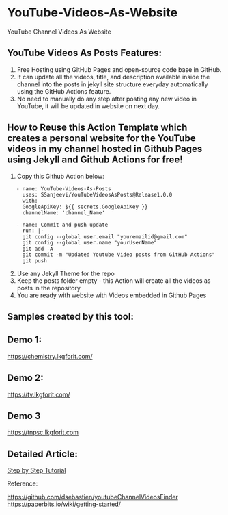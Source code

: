 
# YouTube-Videos-As-Website
YouTube Channel Videos As Website

## YouTube Videos As Posts Features:
1. Free Hosting using GitHub Pages and open-source code base in GitHub.
2. It can update all the videos, title, and description available inside the channel into the posts in jekyll site structure everyday automatically using the GitHub Actions feature.
2. No need to manually do any step after posting any new video in YouTube, it will be updated in website on next day.

## How to Reuse this Action Template which creates a personal website for the YouTube videos in my channel hosted in Github Pages using Jekyll and Github Actions for free!

1. Copy this Github Action below:

```
   - name: YouTube-Videos-As-Posts
     uses: SSanjeevi/YouTubeVideosAsPosts@Release1.0.0
     with:
     GoogleApiKey: ${{ secrets.GoogleApiKey }}
     channelName: 'channel_Name'
     
   - name: Commit and push update
     run: |-
     git config --global user.email "youremailid@gmail.com"
     git config --global user.name "yourUserName"
     git add -A
     git commit -m "Updated Youtube Video posts from GitHub Actions"
     git push

``` 

2. Use any Jekyll Theme for the repo
3. Keep the posts folder empty - this Action will create all the videos as posts in the repository
4. You are ready with website with Videos embedded in Github Pages


## Samples created by this tool:

## Demo 1:
https://chemistry.lkgforit.com/

## Demo 2:
https://tv.lkgforit.com/

## Demo 3
https://tnpsc.lkgforit.com

## Detailed Article:
[Step by Step Tutorial](https://lkgforit.com/personal-youtube-channel-videos-website-hosted-in-github-pages-for-free-which-populates-content-automatically)


Reference:

https://github.com/dsebastien/youtubeChannelVideosFinder
https://paperbits.io/wiki/getting-started/
